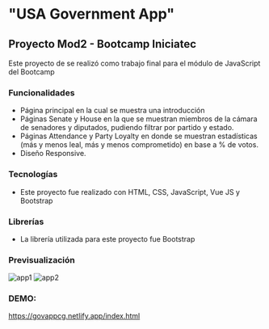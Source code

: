 # "USA Government App"

## Proyecto Mod2 - Bootcamp Iniciatec
Este proyecto de se realizó como trabajo final para el módulo de JavaScript del Bootcamp

### Funcionalidades
 - Página principal en la cual se muestra una introducción
 - Páginas Senate y House en la que se muestran miembros de la cámara de senadores y diputados, pudiendo filtrar por partido y estado.
 - Páginas Attendance y Party Loyalty en donde se muestran estadísticas (más y menos leal, más y menos comprometido) en base a % de votos.
 - Diseño Responsive.

### Tecnologías
 - Este proyecto fue realizado con HTML, CSS, JavaScript, Vue JS y Bootstrap


### Librerías
 - La librería utilizada para este proyecto fue Bootstrap


### Previsualización

![app1](https://user-images.githubusercontent.com/93303178/182486710-749eb890-ba49-43b0-b684-ae12e89f29c1.jpg)
![app2](https://user-images.githubusercontent.com/93303178/182486756-0b1cb36b-565c-4ac7-8f0f-daf1a00db90b.jpg)


### DEMO:
https://govappcg.netlify.app/index.html
